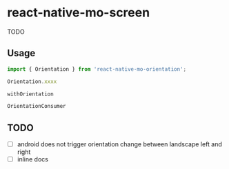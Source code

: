 # react-native-mo-screen

TODO

## Usage

```ts
import { Orientation } from 'react-native-mo-orientation';

Orientation.xxxx

withOrientation

OrientationConsumer
```

## TODO
- [ ] android does not trigger orientation change between landscape left and right
- [ ] inline docs
